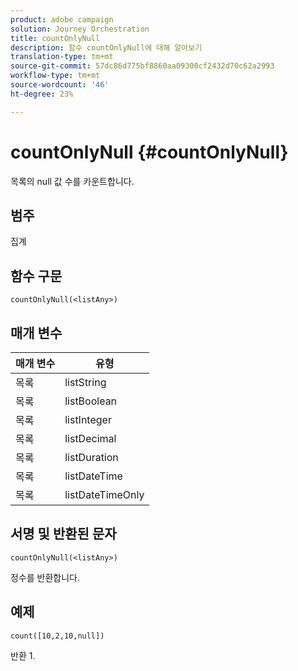 ```yaml
---
product: adobe campaign
solution: Journey Orchestration
title: countOnlyNull
description: 함수 countOnlyNull에 대해 알아보기
translation-type: tm+mt
source-git-commit: 57dc86d775bf8860aa09300cf2432d70c62a2993
workflow-type: tm+mt
source-wordcount: '46'
ht-degree: 23%

---
```



# countOnlyNull {#countOnlyNull}

목록의 null 값 수를 카운트합니다.

## 범주

집계

## 함수 구문

`countOnlyNull(<listAny>)`

## 매개 변수

| 매개 변수 | 유형 |
|-----------|------------------|
| 목록 | listString |
| 목록 | listBoolean |
| 목록 | listInteger |
| 목록 | listDecimal |
| 목록 | listDuration |
| 목록 | listDateTime |
| 목록 | listDateTimeOnly |

## 서명 및 반환된 문자

`countOnlyNull(<listAny>)`

정수를 반환합니다.

## 예제

`count([10,2,10,null])`

반환 1.
